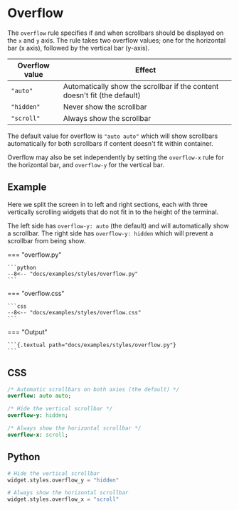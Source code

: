 # Overflow

The `overflow` rule specifies if and when scrollbars should be displayed on the `x` and `y` axis. The rule takes two overflow values; one for the horizontal bar (x axis), followed by the vertical bar (y-axis).

| Overflow value | Effect                                                                    |
| -------------- | ------------------------------------------------------------------------- |
| `"auto"`       | Automatically show the scrollbar if the content doesn't fit (the default) |
| `"hidden"`     | Never show the scrollbar                                                  |
| `"scroll"`     | Always show the scrollbar                                                 |

The default value for overflow is `"auto auto"` which will show scrollbars automatically for both scrollbars if content doesn't fit within container.

Overflow may also be set independently by setting the `overflow-x` rule for the horizontal bar, and `overflow-y` for the vertical bar.

## Example

Here we split the screen in to left and right sections, each with three vertically scrolling widgets that do not fit in to the height of the terminal.

The left side has `overflow-y: auto` (the default) and will automatically show a scrollbar. The right side has `overflow-y: hidden` which will prevent a scrollbar from being show.

=== "overflow.py"

    ```python
    --8<-- "docs/examples/styles/overflow.py"
    ```

=== "overflow.css"

    ```css
    --8<-- "docs/examples/styles/overflow.css"
    ```

=== "Output"

    ```{.textual path="docs/examples/styles/overflow.py"}
    ```

## CSS

```sass
/* Automatic scrollbars on both axies (the default) */
overflow: auto auto;

/* Hide the vertical scrollbar */
overflow-y: hidden;

/* Always show the horizontal scrollbar */
overflow-x: scroll;
```

## Python

```python
# Hide the vertical scrollbar
widget.styles.overflow_y = "hidden"

# Always show the horizontal scrollbar
widget.styles.overflow_x = "scroll"

```

